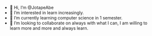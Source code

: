 - 👋 Hi, I’m @JotapeAbe
- 👀 I’m interested in learn increasingly.
- 🌱 I’m currently learning computer science in 1 semester.
- 💞️ I’m looking to collaborate on always with what I can, I am willing to learn more and more and always learn.
